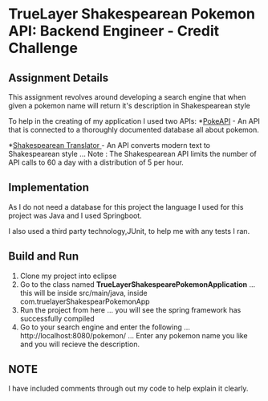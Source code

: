 # TrueLayer Shakespearean Pokemon API: Backend Engineer - Credit Challenge

## Assignment Details

This assignment revolves around developing a search engine that when given a pokemon name will return it's description in Shakespearean style

To help in the creating of my application I used two APIs:
*[PokeAPI](https://pokeapi.co/) - An API that is connected to a thoroughly documented database all about pokemon.

*[Shakespearean Translator  ](https://funtranslations.com/api/shakespeare) - An API converts modern text to Shakespearean style
... Note : The Shakespearean API limits the number of API calls to 60 a day with a distribution of 5 per hour.

## Implementation
As I do not need a database for this project the language I used for this project was Java and I used Springboot.

I also used a third party technology,JUnit, to help me with any tests I ran.

## Build and Run 
1. Clone my project into eclipse
2. Go to the class named **TrueLayerShakespearePokemonApplication**
... this will be inside src/main/java, inside com.truelayerShakespearPokemonApp
3. Run the project from here 
... you will see the spring framework has successfully compiled
4. Go to your search engine and enter the following 
... http://localhost:8080/pokemon/<pokemon-name>
... Enter any pokemon name you like and you will recieve the description.


## NOTE
I have included comments through out my code to help explain it clearly.